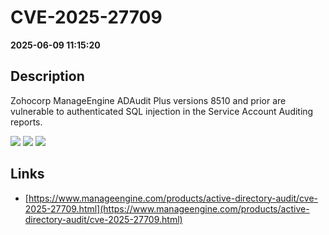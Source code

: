 # CVE-2025-27709

**2025-06-09 11:15:20**

## Description
Zohocorp ManageEngine ADAudit Plus versions 8510 and prior are vulnerable to authenticated SQL injection in the Service Account Auditing reports.

![](https://img.shields.io/static/v1?label=Score&message=8.3&color=red)
![](https://img.shields.io/static/v1?label=Severity&message=HIGH&color=red)
![](https://img.shields.io/static/v1?label=CWE&message=SQL&color=green)

## Links
- [https://www.manageengine.com/products/active-directory-audit/cve-2025-27709.html](https://www.manageengine.com/products/active-directory-audit/cve-2025-27709.html)
